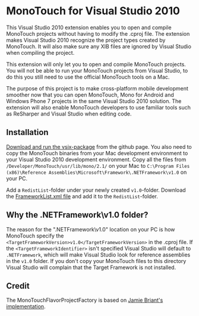 # MonoTouch for Visual Studio 2010
This Visual Studio 2010 extension enables you to open and compile MonoTouch projects without 
having to modify the .cproj file. The extension makes Visual Studio 2010 recognize the project 
types created by MonoTouch. It will also make sure any XIB files are ignored by Visual Studio 
when compiling the project.
 
This extension will only let you to open and compile MonoTouch projects. 
You will not be able to run your MonoTouch projects from Visual Studio, to do this you 
still need to use the official MonoTouch tools on a Mac.
 
The purpose of this project is to make cross-platform mobile development smoother now 
that you can open MonoTouch, Mono for Android and Windows Phone 7 projects in the same 
Visual Studio 2010 solution. The extension will also enable MonoTouch developers to use 
familiar tools such as ReSharper and Visual Studio when editing code.

## Installation
[Download and run the vsix-package](https://github.com/downloads/follesoe/VSMonoTouch/VSMonoTouch.vsix)
from the github page. You also need to copy the MonoTouch 
binaries from your Mac development environment to your Visual Studio 2010 development environment.
Copy all the files from `/Developer/MonoTouch/usr/lib/mono/2.1/` on your Mac to 
`C:\Program Files (x86)\Reference Assemblies\Microsoft\Framework\.NETFramework\v1.0` on your PC.

Add a `RedistList`-folder under your newly created `v1.0`-folder. 
Download the [FrameworkList.xml file](https://github.com/downloads/follesoe/VSMonoTouch/FrameworkList.xml) and add it to the `RedistList`-folder. 

## Why the .NETFramework\v1.0 folder?
The reason for the ".NETFramework\v1.0" location on your PC is how MonoTouch specify the 
`<TargetFrameworkVersion>v1.0</TargetFrameworkVersion>` in the .cproj file. 
If the `<TargetFrameworkIdentifier>` isn't specified Visual Studio will default to `.NETFramework`, 
which will make Visual Studio look for reference assemblies in the `v1.0` folder. 
If you don't copy your MonoTouch files to this directory Visual Studio will complain that the 
Target Framework is not installed.

## Credit
The MonoTouchFlavorProjectFactory is based on [Jamie Briant's implementation](https://github.com/jamiebriant/VsMono).